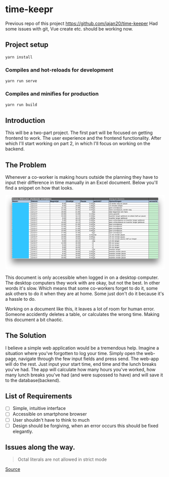 # time-keepr
Previous repo of this project https://github.com/jajan20/time-keeper
Had some issues with git, Vue create etc. should be working now.

## Project setup
```
yarn install
```

### Compiles and hot-reloads for development
```
yarn run serve
```

### Compiles and minifies for production
```
yarn run build
```

## Introduction
This will be a two-part project. The first part will be focused on getting frontend to work. The user experience and the frontend functionality. After which I'll start working on part 2, in which I'll focus on working on the backend.

## The Problem
Whenever a co-worker is making hours outside the planning they have to input their difference in time manually in an Excel document. Below you'll find a snippet on how that looks.

![](https://raw.githubusercontent.com/jajan20/time-keepr/master/assets/media/image_01.png)

This document is only accessible when logged in on a desktop computer. The desktop computers they work with are okay, but not the best. In other words it's slow. Which means that some co-workers forget to do it, some ask others to do it when they are at home. Some just don't do it because it's a hassle to do.

Working on a document like this, it leaves a lot of room for human error. Someone accidently deletes a table, or calculates the wrong time. Making this document a bit chaotic.

## The Solution
I believe a simple web application would be a tremendous help. Imagine a situation where you've forgotten to log your time. Simply open the web-page, navigate through the few input fields and press send. The web-app will do the rest. Just input your start time, end time and the lunch breaks you've had. The app will calculate how many hours you've worked, how many lunch breaks you've had (and were supossed to have) and will save it to the database(backend).

## List of Requirements
- [ ] Simple, intuitive interface
- [ ] Accessible on smartphone browser
- [ ] User shouldn't have to think to much
- [ ] Design should be forgiving, when an error occurs this should be fixed elegantly.

## Issues along the way.
> Octal literals are not allowed in strict mode

[Source](https://stackoverflow.com/questions/23609042/how-to-avoid-octal-literals-are-not-allowed-in-strict-mode-with-createwritestr)

